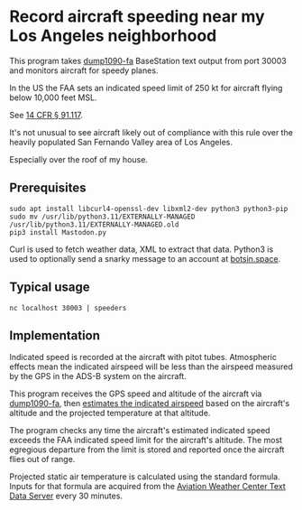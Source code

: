 # Record aircraft speeding near my Los Angeles neighborhood

This program takes [dump1090-fa](https://github.com/flightaware/dump1090)
BaseStation text output from port 30003 and monitors aircraft for
speedy planes.

In the US the FAA sets an indicated speed limit of 250 kt for aircraft
flying below 10,000 feet MSL.

See [14 CFR § 91.117](https://www.law.cornell.edu/cfr/text/14/91.117).

It's not unusual to see aircraft likely out of compliance with this
rule over the heavily populated San Fernando Valley area of Los Angeles.

Especially over the roof of my house.

## Prerequisites

```shell
sudo apt install libcurl4-openssl-dev libxml2-dev python3 python3-pip
sudo mv /usr/lib/python3.11/EXTERNALLY-MANAGED /usr/lib/python3.11/EXTERNALLY-MANAGED.old
pip3 install Mastodon.py
```

Curl is used to fetch weather data, XML to extract that data. Python3
is used to optionally send a snarky message to an account at
[botsin.space](https://botsin.space).

## Typical usage

```shell
nc localhost 30003 | speeders
```

## Implementation

Indicated speed is recorded at the aircraft with pitot tubes. Atmospheric
effects mean the indicated airspeed will be less than the airspeed measured
by the GPS in the ADS-B system on the aircraft.

This program receives the GPS speed and altitude of the aircraft via
[dump1090-fa](https://github.com/flightaware/dump1090), then
[estimates the indicated airspeed](https://aviation.stackexchange.com/a/64251)
based on the aircraft's altitude and the projected temperature at that altitude.

The program checks any time the aircraft's estimated indicated speed exceeds
the FAA indicated speed limit for the aircraft's altitude. The most
egregious departure from the limit is stored and reported once the aircraft
flies out of range.

Projected static air temperature is calculated using the standard formula.
Inputs for that formula are acquired from the
[Aviation Weather Center Text Data Server](https://aviationweather.gov)
every 30 minutes.